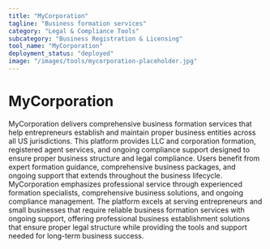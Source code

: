 ```yaml
---
title: "MyCorporation"
tagline: "Business formation services"
category: "Legal & Compliance Tools"
subcategory: "Business Registration & Licensing"
tool_name: "MyCorporation"
deployment_status: "deployed"
image: "/images/tools/mycorporation-placeholder.jpg"
---
```


# MyCorporation

MyCorporation delivers comprehensive business formation services that help entrepreneurs establish and maintain proper business entities across all US jurisdictions. This platform provides LLC and corporation formation, registered agent services, and ongoing compliance support designed to ensure proper business structure and legal compliance. Users benefit from expert formation guidance, comprehensive business packages, and ongoing support that extends throughout the business lifecycle. MyCorporation emphasizes professional service through experienced formation specialists, comprehensive business solutions, and ongoing compliance management. The platform excels at serving entrepreneurs and small businesses that require reliable business formation services with ongoing support, offering professional business establishment solutions that ensure proper legal structure while providing the tools and support needed for long-term business success.
